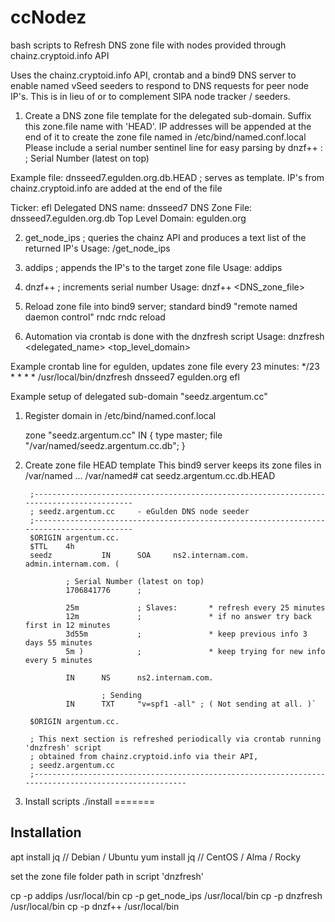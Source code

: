 # ccNodez

bash scripts to Refresh DNS zone file with nodes provided through chainz.cryptoid.info API

Uses the chainz.cryptoid.info API, crontab and a bind9 DNS server 
 to enable named vSeed seeders to respond to DNS requests for peer node IP's.
 	This is in lieu of or to complement SIPA node tracker / seeders.

1. Create a DNS zone file template for the delegated sub-domain. Suffix this zone.file name with 'HEAD'.
IP addresses will be appended at the end of it to create the zone file named in /etc/bind/named.conf.local
Please include a serial number sentinel line for easy parsing by dnzf++ :
                ; Serial Number (latest on top)

Example file:  dnsseed7.egulden.org.db.HEAD  ; serves as template.  IP's from chainz.cryptoid.info are added at the end of the file
						     
Ticker:		  	efl
Delegated DNS name:   	dnsseed7
DNS Zone File:		dnsseed7.egulden.org.db
Top Level Domain:	egulden.org

2. get_node_ips <ticker>   ; queries the chainz API and produces a text list of the returned IP's
	Usage: /get_node_ips <ticker> 

3. addips 		   ; appends the IP's to the target zone file
	Usage: addips <IP address list file> <Delegated DNS name> <DNS zone file>

4. dnzf++ 		   ; increments serial number
	Usage: dnzf++ <DNS_zone_file> 

5. Reload zone file into bind9 server; standard bind9 "remote named daemon control" rndc
        rndc reload

6. Automation via crontab is done with the dnzfresh script
	Usage: dnzfresh <delegated_name> <top_level_domain> <ticker>

Example crontab line for egulden, updates zone file every 23 minutes:
*/23 * * * * /usr/local/bin/dnzfresh dnsseed7 egulden.org efl

Example setup of delegated sub-domain "seedz.argentum.cc"

1.  Register domain in /etc/bind/named.conf.local

	zone "seedz.argentum.cc" IN {
		type master;
		file "/var/named/seedz.argentum.cc.db";
	}

2. Create zone file HEAD template
	This bind9 server keeps its zone files in /var/named ...
	/var/named# cat seedz.argentum.cc.db.HEAD 

		;-----------------------------------------------------------------------------------------
		; seedz.argentum.cc     - eGulden DNS node seeder
		;-----------------------------------------------------------------------------------------
		$ORIGIN argentum.cc.
		$TTL    4h
		seedz           IN      SOA     ns2.internam.com.       admin.internam.com. (

				; Serial Number (latest on top)
				1706841776      ;

				25m             ; Slaves:       * refresh every 25 minutes
				12m             ;               * if no answer try back first in 12 minutes
				3d55m           ;               * keep previous info 3 days 55 minutes
				5m )            ;               * keep trying for new info every 5 minutes

				IN      NS      ns2.internam.com.

						; Sending
				IN      TXT     "v=spf1 -all" ; ( Not sending at all. )`

		$ORIGIN argentum.cc.

		; This next section is refreshed periodically via crontab running 'dnzfresh' script
		; obtained from chainz.cryptoid.info via their API, 
		; seedz.argentum.cc
		;-----------------------------------------------------------------------------------------------------

3. Install scripts
	./install
=======

Installation
---------------------------------------------------

apt install jq			// Debian / Ubuntu
yum install jq			// CentOS / Alma / Rocky

set the zone file folder path in script 'dnzfresh'

cp -p addips /usr/local/bin
cp -p get_node_ips /usr/local/bin
cp -p dnzfresh /usr/local/bin
cp -p dnzf++ /usr/local/bin




